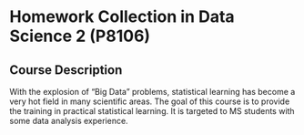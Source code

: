 # Homework Collection in Data Science 2 (P8106)

## Course Description
With the explosion of “Big Data” problems, statistical learning has become a very hot field in many scientific areas. The goal of this course is to provide the training in practical statistical learning. It is targeted to MS students with some data analysis experience.
